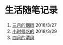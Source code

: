 # 生活随笔记录

1. [三月的烟雨](https://github.com/limengke123/my-note/blob/master/%E7%94%9F%E6%B4%BB/%E4%B8%89%E6%9C%88%E7%9A%84%E7%83%9F%E9%9B%A8.md) 2018/3/27
2. [小时候吃的](https://github.com/limengke123/my-note/blob/master/%E7%94%9F%E6%B4%BB/%E5%B0%8F%E6%97%B6%E5%80%99%E5%90%83%E7%9A%84.md) 2018/3/29
3. [四月的清风](https://github.com/limengke123/my-note/blob/master/%E7%94%9F%E6%B4%BB/%E5%9B%9B%E6%9C%88%E7%9A%84%E6%B8%85%E9%A3%8E.md)